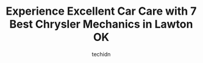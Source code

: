 ---
layout: ampstory
image: https://images.unsplash.com/photo-1629935643068-f5b616b00655?ixlib=rb-4.0.3&ixid=MnwxMjA3fDB8MHxwaG90by1wYWdlfHx8fGVufDB8fHx8&auto=format&fit=crop&w=640&h=853&q=80
author: techidn
featured: false
description: When it comes to finding reliable automotive experts in Lawton OK, USA, look no further than the 7 best Chrysler Mechanic in the area. With their exceptional skills and dedication to providi
title: Experience Excellent Car Care with 7 Best Chrysler Mechanics in Lawton OK
cover:
   title: Experience Excellent Car Care with 7 Best Chrysler Mechanics in Lawton OK
   subtitle: Rickpate
   background: https://images.unsplash.com/photo-1629935643068-f5b616b00655?ixlib=rb-4.0.3&ixid=MnwxMjA3fDB8MHxwaG90by1wYWdlfHx8fGVufDB8fHx8&auto=format&fit=crop&w=640&h=853&q=80

pages: 
 - layout: thirds
   top: <h1>#1 Car Care Of Lawton</h1>
   bottom: "<p>Not from the area, no family, tools, knowledge of the area, etc. Many people referred me to car care as the best in Lawton. Took the vehicle in and it was diagnosed very </p>"
   background: https://www.knot35.com/toplist/wp-content/uploads/2023/06/best-chrysler-mechanic-1-in-lawton-ok-1685831369.jpeg
   backgroundblur: true
 - layout: thirds
   top: <h1>#2 Lynn McKenzie Automotive</h1>
   bottom: "<p>2201 SW B Ave, Lawton, OK 73501, United States</p>"
   background: https://www.knot35.com/toplist/wp-content/uploads/2023/06/best-chrysler-mechanic-2-in-lawton-ok-1685831369.jpeg
   cta:
      link: https://www.knot35.com/toplist/experience-excellent-car-care-with-7-best-chrysler-mechanics-in-lawton-ok/
      text: Experience Excellent Car Care with 7 Best Chrysler Mechanics in Lawton OK
 - layout: thirds
   top: <h1>#3 Pats Auto Repair LLC</h1>
   bottom: "<p>2116 NW Dearborn Ave, Lawton, OK 73507, United States</p>"
   background: https://www.knot35.com/toplist/wp-content/uploads/2023/06/best-chrysler-mechanic-3-in-lawton-ok-1685831369.png
   cta:
      link: https://www.knot35.com/toplist/experience-excellent-car-care-with-7-best-chrysler-mechanics-in-lawton-ok/
      text: Experience Excellent Car Care with 7 Best Chrysler Mechanics in Lawton OK
 - layout: thirds
   top: <h1>#4 S & J Auto Service</h1>
   bottom: "<p>2812 NW Fort Sill Blvd, Lawton, OK 73507, United States</p>"
   background: https://images.unsplash.com/photo-1608501821300-4f99e58bba77?ixlib=rb-4.0.3&ixid=MnwxMjA3fDB8MHxwaG90by1wYWdlfHx8fGVufDB8fHx8&auto=format&fit=crop&w=640&h=853&q=80
   cta:
      link: https://www.knot35.com/toplist/experience-excellent-car-care-with-7-best-chrysler-mechanics-in-lawton-ok/
      text: Experience Excellent Car Care with 7 Best Chrysler Mechanics in Lawton OK
 - layout: thirds
   top: <h1>#5 Tom Dunn Automotive</h1>
   bottom: "<p>206 NW Columbia Ave, Lawton, OK 73507, United States</p>"
   background: https://images.unsplash.com/photo-1488554378835-f7acf46e6c98?ixlib=rb-4.0.3&ixid=MnwxMjA3fDB8MHxwaG90by1wYWdlfHx8fGVufDB8fHx8&auto=format&fit=crop&w=640&h=853&q=80
   cta:
      link: https://www.knot35.com/toplist/experience-excellent-car-care-with-7-best-chrysler-mechanics-in-lawton-ok/
      text: Experience Excellent Car Care with 7 Best Chrysler Mechanics in Lawton OK
 - layout: thirds
   top: <h1>#6 Warrens Imports</h1>
   bottom: "<p>130 SW B Ave, Lawton, OK 73501, United States</p>"
   background: https://images.unsplash.com/photo-1580610447943-1bfbef5efe07?ixlib=rb-4.0.3&ixid=MnwxMjA3fDB8MHxwaG90by1wYWdlfHx8fGVufDB8fHx8&auto=format&fit=crop&w=640&h=853&q=80
   cta:
      link: https://www.knot35.com/toplist/experience-excellent-car-care-with-7-best-chrysler-mechanics-in-lawton-ok/
      text: Experience Excellent Car Care with 7 Best Chrysler Mechanics in Lawton OK
 - layout: thirds
   top: <h1>#7 Auto Alignment & Frame Co</h1>
   bottom: "<p>509 SW Lee Blvd, Lawton, OK 73501, United States</p>"
   background: https://images.unsplash.com/photo-1489648022186-8f49310909a0?ixlib=rb-4.0.3&ixid=MnwxMjA3fDB8MHxwaG90by1wYWdlfHx8fGVufDB8fHx8&auto=format&fit=crop&w=640&h=853&q=80
   cta:
      link: https://www.knot35.com/toplist/experience-excellent-car-care-with-7-best-chrysler-mechanics-in-lawton-ok/
      text: Experience Excellent Car Care with 7 Best Chrysler Mechanics in Lawton OK
 - layout: thirds
   middle: Continue reading...
   background: https://images.unsplash.com/photo-1484589065579-248aad0d8b13?ixlib=rb-4.0.3&ixid=MnwxMjA3fDB8MHxwaG90by1wYWdlfHx8fGVufDB8fHx8&auto=format&fit=crop&w=640&h=853&q=80
   cta:
      link: https://www.knot35.com/toplist/experience-excellent-car-care-with-7-best-chrysler-mechanics-in-lawton-ok/
      text: Experience Excellent Car Care with 7 Best Chrysler Mechanics in Lawton OK
      
---